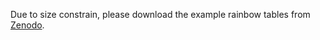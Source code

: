 Due to size constrain, please download the example rainbow tables from [Zenodo](https://doi.org/10.5281/zenodo.14728530). 